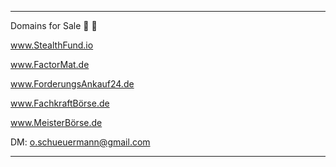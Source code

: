 ---------------------------------

Domains for Sale 🦄 🚀

www.StealthFund.io

www.FactorMat.de

www.ForderungsAnkauf24.de

www.FachkraftBörse.de

www.MeisterBörse.de

DM: o.schueuermann@gmail.com

--------------------------------


